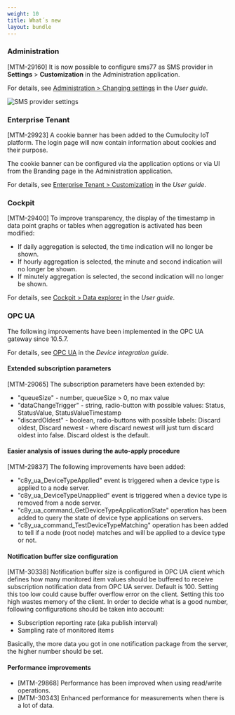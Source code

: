 ```yaml
---
weight: 10
title: What´s new
layout: bundle
---
```


### Administration

[MTM-29160] It is now possible to configure sms77 as SMS provider in **Settings** > **Customization** in the  Administration application.  

For details, see [Administration > Changing settings](https://cumulocity.com/guides/10.6.0/users-guide/administration#changing-settings) in the *User guide*.

![SMS provider settings](/images/release-notes/sms-provider-sms77.png) 


### Enterprise Tenant

[MTM-29923] A cookie banner has been added to the Cumulocity IoT platform. The login page will now contain information about cookies and their purpose.

The cookie banner can be configured via the application options or via UI from the Branding page in the Administration application. 

For details, see [Enterprise Tenant > Customization](https://cumulocity.com/guides/10.6.0/users-guide/enterprise-edition/#customization) in the *User guide*.


### Cockpit

[MTM-29400] To improve transparency, the display of the timestamp in data point graphs or tables when aggregation is activated has been modified: 

* If daily aggregation is selected, the time indication will no longer be shown.
* If hourly aggregation is selected, the minute and second indication will no longer be shown.
* If minutely aggregation is selected, the second indication will no longer be shown.

For details, see [Cockpit > Data explorer](https://cumulocity.com/guides/10.6.0/users-guide/cockpit#data-explorer) in the *User guide*.
 

### OPC UA

The following improvements have been implemented in the OPC UA gateway since 10.5.7.

For details, see [OPC UA](https://cumulocity.com/guides/10.6.0/protocol-integration/opcua) in the *Device integration guide*.  

#### Extended subscription parameters 

[MTM-29065] The subscription parameters have been extended by: 

* "queueSize" - number, queueSize > 0, no max value
* "dataChangeTrigger" - string, radio-button with possible values: Status, StatusValue, StatusValueTimestamp
* "discardOldest" - boolean, radio-buttons with possible labels: Discard oldest, Discard newest - where discard newest will just turn discard oldest into false. Discard oldest is the default.

#### Easier analysis of issues during the auto-apply procedure 

[MTM-29837] The following improvements have been added:

* "c8y&#95;ua&#95;DeviceTypeApplied" event is triggered when a device type is applied to a node server.<br>
* "c8y&#95;ua&#95;DeviceTypeUnapplied" event is triggered when a device type is removed from a node server.<br>
* "c8y&#95;ua_command&#95;GetDeviceTypeApplicationState" operation has been added to query the state of device type applications on servers.<br>
* "c8y&#95;ua_command&#95;TestDeviceTypeMatching" operation has been added to tell if a node (root node) matches and will be applied to a device type or not.

#### Notification buffer size configuration 

[MTM-30338] Notification buffer size is configured in OPC UA client which defines how many monitored item values should be buffered to receive subscription notification data from OPC UA server. Default is 100. Setting this too low could cause buffer overflow error on the client. Setting this too high wastes memory of the client. In order to decide what is a good number, following configurations should be taken into account:

* Subscription reporting rate (aka publish interval)
* Sampling rate of monitored items
 
Basically, the more data you got in one notification package from the server, the higher number should be set.

#### Performance improvements 

* [MTM-29868] Performance has been improved when using read/write operations. 
* [MTM-30343] Enhanced performance for measurements when there is a lot of data. 


